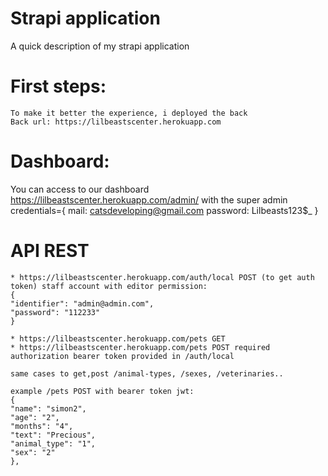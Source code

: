 # Strapi application

A quick description of my strapi application

# First steps: 
    To make it better the experience, i deployed the back 
    Back url: https://lilbeastscenter.herokuapp.com

# Dashboard:
You can access to our dashboard https://lilbeastscenter.herokuapp.com/admin/ with the super admin credentials={
    mail: catsdeveloping@gmail.com
    password: Lilbeasts123$_
}

# API REST
    * https://lilbeastscenter.herokuapp.com/auth/local POST (to get auth token) staff account with editor permission:
    {
    "identifier": "admin@admin.com",
    "password": "112233"
    }

    * https://lilbeastscenter.herokuapp.com/pets GET
    * https://lilbeastscenter.herokuapp.com/pets POST required authorization bearer token provided in /auth/local

    same cases to get,post /animal-types, /sexes, /veterinaries..

    example /pets POST with bearer token jwt: 
    {
    "name": "simon2",
    "age": "2",
    "months": "4",
    "text": "Precious",
    "animal_type": "1",
    "sex": "2"
    },

    